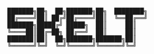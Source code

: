 <div style="text-align=center;width=600px;">
<pre>
███████╗██╗  ██╗███████╗██╗  ████████╗
██╔════╝██║ ██╔╝██╔════╝██║  ╚══██╔══╝
███████╗█████╔╝ █████╗  ██║     ██║
╚════██║██╔═██╗ ██╔══╝  ██║     ██║
███████║██║  ██╗███████╗███████╗██║
╚══════╝╚═╝  ╚═╝╚══════╝╚══════╝╚═╝
</pre>
</div>
